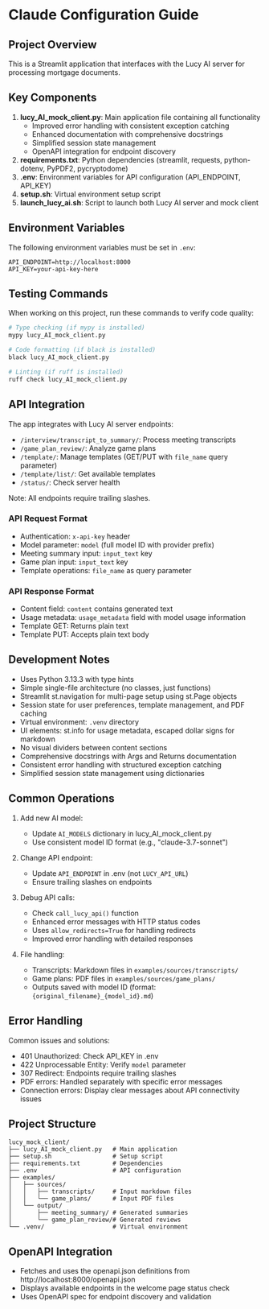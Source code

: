 # Claude Configuration Guide

## Project Overview

This is a Streamlit application that interfaces with the Lucy AI server for processing mortgage documents.

## Key Components

1. **lucy_AI_mock_client.py**: Main application file containing all functionality
   - Improved error handling with consistent exception catching
   - Enhanced documentation with comprehensive docstrings
   - Simplified session state management
   - OpenAPI integration for endpoint discovery
2. **requirements.txt**: Python dependencies (streamlit, requests, python-dotenv, PyPDF2, pycryptodome)
3. **.env**: Environment variables for API configuration (API_ENDPOINT, API_KEY)
4. **setup.sh**: Virtual environment setup script
5. **launch_lucy_ai.sh**: Script to launch both Lucy AI server and mock client

## Environment Variables

The following environment variables must be set in `.env`:
```
API_ENDPOINT=http://localhost:8000
API_KEY=your-api-key-here
```

## Testing Commands

When working on this project, run these commands to verify code quality:

```bash
# Type checking (if mypy is installed)
mypy lucy_AI_mock_client.py

# Code formatting (if black is installed)
black lucy_AI_mock_client.py

# Linting (if ruff is installed)
ruff check lucy_AI_mock_client.py
```

## API Integration

The app integrates with Lucy AI server endpoints:
- `/interview/transcript_to_summary/`: Process meeting transcripts
- `/game_plan_review/`: Analyze game plans
- `/template/`: Manage templates (GET/PUT with `file_name` query parameter)
- `/template/list/`: Get available templates
- `/status/`: Check server health

Note: All endpoints require trailing slashes.

### API Request Format
- Authentication: `x-api-key` header
- Model parameter: `model` (full model ID with provider prefix)
- Meeting summary input: `input_text` key
- Game plan input: `input_text` key
- Template operations: `file_name` as query parameter

### API Response Format
- Content field: `content` contains generated text
- Usage metadata: `usage_metadata` field with model usage information
- Template GET: Returns plain text
- Template PUT: Accepts plain text body

## Development Notes

- Uses Python 3.13.3 with type hints
- Simple single-file architecture (no classes, just functions)
- Streamlit st.navigation for multi-page setup using st.Page objects
- Session state for user preferences, template management, and PDF caching
- Virtual environment: `.venv` directory
- UI elements: st.info for usage metadata, escaped dollar signs for markdown
- No visual dividers between content sections
- Comprehensive docstrings with Args and Returns documentation
- Consistent error handling with structured exception catching
- Simplified session state management using dictionaries

## Common Operations

1. Add new AI model:
   - Update `AI_MODELS` dictionary in lucy_AI_mock_client.py
   - Use consistent model ID format (e.g., "claude-3.7-sonnet")

2. Change API endpoint:
   - Update `API_ENDPOINT` in .env (not `LUCY_API_URL`)
   - Ensure trailing slashes on endpoints

3. Debug API calls:
   - Check `call_lucy_api()` function
   - Enhanced error messages with HTTP status codes
   - Uses `allow_redirects=True` for handling redirects
   - Improved error handling with detailed responses

4. File handling:
   - Transcripts: Markdown files in `examples/sources/transcripts/`
   - Game plans: PDF files in `examples/sources/game_plans/`
   - Outputs saved with model ID (format: `{original_filename}_{model_id}.md`)

## Error Handling

Common issues and solutions:
- 401 Unauthorized: Check API_KEY in .env
- 422 Unprocessable Entity: Verify `model` parameter
- 307 Redirect: Endpoints require trailing slashes
- PDF errors: Handled separately with specific error messages
- Connection errors: Display clear messages about API connectivity issues

## Project Structure

```
lucy_mock_client/
├── lucy_AI_mock_client.py   # Main application
├── setup.sh                 # Setup script
├── requirements.txt         # Dependencies
├── .env                     # API configuration
├── examples/
│   ├── sources/
│   │   ├── transcripts/     # Input markdown files
│   │   └── game_plans/      # Input PDF files
│   └── output/
│       ├── meeting_summary/ # Generated summaries
│       └── game_plan_review/# Generated reviews
└── .venv/                   # Virtual environment
```

## OpenAPI Integration

- Fetches and uses the openapi.json definitions from http://localhost:8000/openapi.json
- Displays available endpoints in the welcome page status check
- Uses OpenAPI spec for endpoint discovery and validation